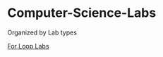 # Computer-Science-Labs
Organized by Lab types

[For Loop Labs](https://github.com/doubleterr/Computer-Science-Labs/tree/master/For-loop-labs)
